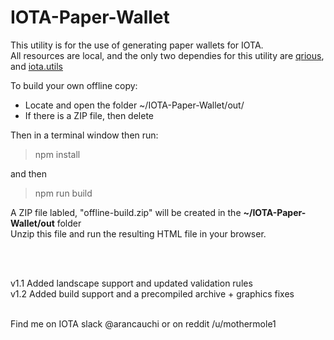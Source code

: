 # IOTA-Paper-Wallet
This utility is for the use of generating paper wallets for IOTA.<br>
All resources are local, and the only two dependies for this utility are <a href="https://github.com/neocotic/qrious">qrious</a>, and <a href = "https://github.com/iotaledger/iota.lib.js">iota.utils</a>
<br>

To build your own offline copy:<br>
* Locate and open the folder ~/IOTA-Paper-Wallet/out/<br>
* If there is a ZIP file, then delete<br>

Then in a terminal window then run:
>npm install <enter>

and then <br>

>npm run build <enter>

A ZIP file labled, "offline-build.zip" will be created in the **~/IOTA-Paper-Wallet/out** folder<br>
Unzip this file and run the resulting HTML file in your browser.

<br><br>

v1.1 Added landscape support and updated validation rules<br>
v1.2 Added build support and a precompiled archive + graphics fixes<br>
<br>

Find me on IOTA slack @arancauchi or on reddit /u/mothermole1
